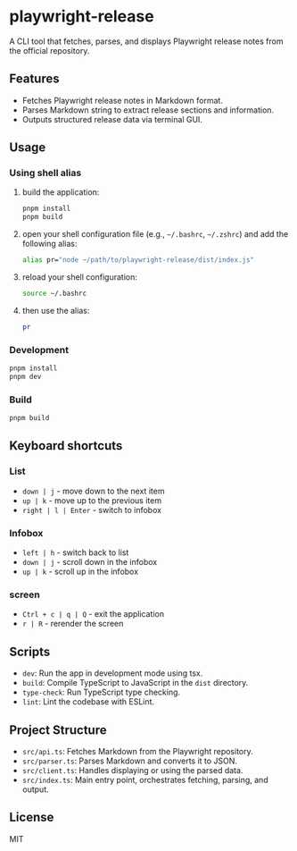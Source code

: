 # playwright-release

A CLI tool that fetches, parses, and displays Playwright release notes from the official repository.

## Features

- Fetches Playwright release notes in Markdown format.
- Parses Markdown string to extract release sections and information.
- Outputs structured release data via terminal GUI.

## Usage

### Using shell alias

1. build the application:

   ```sh
   pnpm install
   pnpm build
   ```

2. open your shell configuration file (e.g., `~/.bashrc`, `~/.zshrc`) and add the following alias:

   ```sh
   alias pr="node ~/path/to/playwright-release/dist/index.js"
   ```

3. reload your shell configuration:

   ```sh
   source ~/.bashrc
   ```

4. then use the alias:

   ```sh
   pr
   ```

### Development

```sh
pnpm install
pnpm dev
```

### Build

```sh
pnpm build
```

## Keyboard shortcuts

### List

- `down | j` - move down to the next item
- `up | k` - move up to the previous item
- `right | l | Enter` - switch to infobox

### Infobox

- `left | h` - switch back to list
- `down | j` - scroll down in the infobox
- `up | k` - scroll up in the infobox

### screen

- `Ctrl + c | q | Q` - exit the application
- `r | R` - rerender the screen

## Scripts

- `dev`: Run the app in development mode using tsx.
- `build`: Compile TypeScript to JavaScript in the `dist` directory.
- `type-check`: Run TypeScript type checking.
- `lint`: Lint the codebase with ESLint.

## Project Structure

- `src/api.ts`: Fetches Markdown from the Playwright repository.
- `src/parser.ts`: Parses Markdown and converts it to JSON.
- `src/client.ts`: Handles displaying or using the parsed data.
- `src/index.ts`: Main entry point, orchestrates fetching, parsing, and output.

## License

MIT
